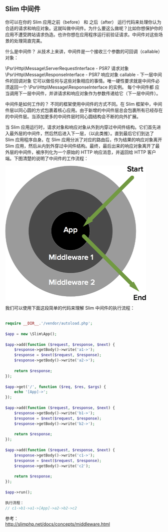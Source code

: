 
## Slim 中间件

你可以在你的 Slim 应用之前（before） 和 之后（after） 运行代码来处理你认为合适的请求和响应对象。这就叫做中间件。为什么要这么做呢？比如你想保护你的应用不遭受跨站请求伪造。也许你想在应用程序运行前验证请求。中间件对这些场景的处理简直完美。

什么是中间件？
从技术上来讲，中间件是一个接收三个参数的可回调（callable）对象：

\Psr\Http\Message\ServerRequestInterface - PSR7 请求对象
\Psr\Http\Message\ResponseInterface - PSR7 响应对象
callable - 下一层中间件的回调对象
它可以做任何与这些对象相应的事情。唯一硬性要求就是中间件必须返回一个 \Psr\Http\Message\ResponseInterface 的实例。 每个中间件都 应当调用下一层中间件，并讲请求和响应对象作为参数传递给它（下一层中间件）。

中间件是如何工作的？
不同的框架使用中间件的方式不同。在 Slim 框架中，中间件层以同心圆的方式包裹着核心应用。由于新增的中间件层总会包裹所有已经存在的中间件层。当添加更多的中间件层时同心圆结构会不断的向外扩展。

当 Slim 应用运行时，请求对象和响应对象从外到内穿过中间件结构。它们首先进入最外层的中间件，然后然后进入下一层，（以此类推）。直到最后它们到达了 Slim 应用程序自身。在 Slim 应用分派了对应的路由后，作为结果的响应对象离开 Slim 应用，然后从内到外穿过中间件结构。最终，最后出来的响应对象离开了最外层的中间件，被序列化为一个原始的 HTTP 响应消息，并返回给 HTTP 客户端。下图清楚的说明了中间件的工作流程：

<img src="https://github.com/emanci/Bookmark/blob/master/Framework/Slim/middleware.png" width = "450" alt="middleware" align=center />  

我们可以使用下面这段简单的代码来理解 Slim 中间件的执行流程：

```php

require __DIR__.'/vendor/autoload.php';

$app = new \Slim\App();

$app->add(function ($request, $response, $next) {
    $response->getBody()->write('a1->');
    $response = $next($request, $response);
    $response->getBody()->write('a2->');

    return $response;
});

$app->get('/', function ($req, $res, $args) {
    echo '[App]->';
});

$app->add(function ($request, $response, $next) {
    $response->getBody()->write('b1->');
    $response = $next($request, $response);
    $response->getBody()->write('b2->');

    return $response;
});

$app->add(function ($request, $response, $next) {
    $response->getBody()->write('c1->');
    $response = $next($request, $response);
    $response->getBody()->write('c2');

    return $response;
});

$app->run();

执行流程：
// c1->b1->a1->[App]->a2->b2->c2

```

参考：  
http://slimphp.net/docs/concepts/middleware.html
